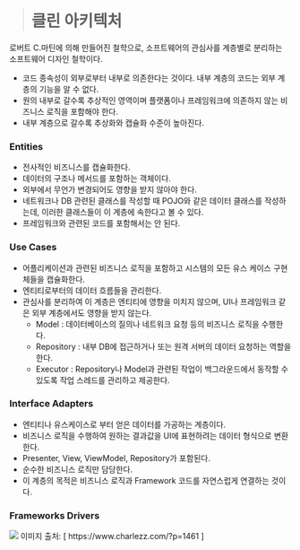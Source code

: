 > # 클린 아키텍처

로버트 C.마틴에 의해 만들어진 철학으로, 소프트웨어의 관심사를 계층별로 분리하는 소프트웨어 디자인 철학이다.

 - 코드 종속성이 외부로부터 내부로 의존한다는 것이다. 내부 계층의 코드는 외부 계층의 기능을 알 수 없다.
 - 원의 내부로 갈수록 추상적인 영역이며 플랫폼이나 프레임워크에 의존하지 않는 비즈니스 로직을 포함해야 한다. 
 - 내부 계층으로 갈수록 추상화와 캡슐화 수준이 높아진다.

### Entities
 - 전사적인 비즈니스를 캡슐화한다.
 - 데이터의 구조나 메서드를 포함하는 객체이다.
 - 외부에서 무언가 변경되어도 영향을 받지 않아야 한다.
 - 네트워크나 DB 관련된 클래스를 작성할 때 POJO와 같은 데이터 클래스를 작성하는데, 이러한 클래스들이 이 계층에 속한다고 볼 수 있다.
 - 프레임워크와 관련된 코드를 포함해서는 안 된다.

### Use Cases
 - 어플리케이션과 관련된 비즈니스 로직을 포함하고 시스템의 모든 유스 케이스 구현체들을 캡슐화한다.
 - 엔티티로부터의 데이터 흐름들을 관리한다.
 - 관심사를 분리하여 이 계층은 엔티티에 영향을 미치지 않으며, UI나 프레임워크 같은 외부 계층에서도 영향을 받지 않는다.
   * Model : 데이터베이스의 질의나 네트워크 요청 등의 비즈니스 로직을 수행한다.
   * Repository : 내부 DB에 접근하거나 또는 원격 서버의 데이터 요청하는 역할을 한다.
   * Executor : Repository나 Model과 관련된 작업이 백그라운드에서 동작할 수 있도록 작업 스레드를 관리하고 제공한다.
### Interface Adapters
 - 엔티티나 유스케이스로 부터 얻은 데이터를 가공하는 계층이다.
 - 비즈니스 로직을 수행하여 원하는 결과값을 UI에 표현하려는 데이터 형식으로 변환한다.
 - Presenter, View, ViewModel, Repository가 포함된다.
 - 순수한 비즈니스 로직만 담당한다.
 - 이 계층의 목적은 비즈니스 로직과 Framework 코드를 자연스럽게 연결하는 것이다.
### Frameworks Drivers

<img src="https://www.charlezz.com/wordpress/wp-content/uploads/2019/08/Chapter1-300x223.png">
이미지 출처: [ https://www.charlezz.com/?p=1461 ] 
<br>



